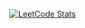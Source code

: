 <div align="center">
  
  [![LeetCode Stats](https://leetcode.card.workers.dev/ToNuOne11?theme=nord&font=baloo&extension=null)](https://leetcode.com/u/ToNuOne11/)
  
</div>
